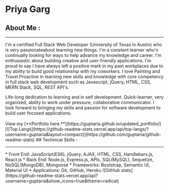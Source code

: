 # <b>Priya Garg </b>
<!-- ![](https://img.shields.io/badge/<WORD_ON_LEFT>-<WORD_ON_RIGHT>-informational?style=flat&logo=<LOGO_NAME>&logoColor=white&color=2bbc8a) -->
## About Me :
<hr>
<p>I'm a certified Full Stack Web Developer (University of Texas in Austin) who is very passionateabout learning new things. I'm a
constant learner who's continually
looking for ways to help advance my
knowledge and career. I'm
enthusiastic about building creative
and user-friendly applications. I'm
proud to say I have always left a
positive mark in my past workplaces
due to my ability to build good
relationship with my coworkers. I love
Painting and Travel.Proactive in learning new skills and knowledge with core competency in full stack web development such as Javascript, jQuery, HTML, CSS, MERN Stack, SQL, REST API's.</p>
Life-long dedication to learning and in self development. Quick-learner, very organized, ability to work under pressure, collaborative communicator. I look forward to bringing my skills and passion for software development to build user focused applications.<br>
<br>
 View my 
[**Portfolio here.**](https://guptaria.github.io/updated_portfolio/)
[![Top Langs](https://github-readme-stats.vercel.app/api/top-langs/?username=guptaria&layout=compact)](https://github.com/guptaria/github-readme-stats)
## Technical Skills :
<hr>
* Front End: JavaScript(ES6), jQuery, AJAX, HTML, CSS, Handlebars.js, React.js
* Back End: Node.js, Express.js, APIs, SQL(MySQL), Sequelize, NoSQL(MongoDB), Mongoose
* Frameworks: Bootstrap, Semantic UI, Material UI
* Applications: Git, GitHub, Heroku
![GitHub stats](https://github-readme-stats.vercel.app/api?username=guptaria&show_icons=true&theme=radical)
<!-- ![Github stats](https://github-readme-stats.vercel.app/api?username=guptaria) -->
<!--
**nehreetkaur/nehreetkaur** is a ✨ _special_ ✨ repository because its `README.md` (this file) appears on your GitHub profile.

Here are some ideas to get you started:

- 🔭 I’m currently working on ...
- 🌱 I’m currently learning ...
- 👯 I’m looking to collaborate on ...
- 🤔 I’m looking for help with ...
- 💬 Ask me about ...
- 📫 How to reach me: ...
- 😄 Pronouns: ...
- ⚡ Fun fact: ...
-->

